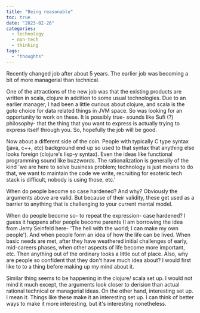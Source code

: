 ```yaml
---
title: "Being reasonable"
toc: true
date: "2023-02-26"
categories:
  - technology
  - non-tech
  - thinking
tags: 
  - "thoughts"
---
```


Recently changed job after about 5 years. The earlier job was becoming a bit of more managerial than technical.

One of the attractions of the new job was that the existing products are written in scala, clojure in addition to some usual technologies. Due to an earlier manager, I had been a little curious about clojure, and scala is the goto choice for data related things in JVM space. So was looking for an opportunity to work on these. It is possibly true- sounds like Sufi (?) philosophy- that the thing that you want to express is actually trying to express itself through you. So, hopefully the job will be good.

Now about a different side of the coin. People with typically C type syntax (java, c++, etc) background end up so used to that syntax that anything else looks foreign (clojure's lisp-y syntax). Even the ideas like functional programming sound like buzzwords. The rationalization is generally of the kind 'we are here to solve business problem; technology is just means to do that, we want to maintain the code we write, recruiting for esoteric tech stack is difficult, nobody is using those, etc.'

When do people become so case hardened? And why? Obviously the arguments above are valid. But because of their validity, these get used as a barrier to anything that is challenging to your current mental model.

When do people become so- to repeat the expression- case hardened? I guess it happens after people become parents (I am borrowing the idea from Jerry Seinfeld here- 'The hell with the world; I can make my own people'). And when people form an idea of how the life can be lived. When basic needs are met, after they have weathered initial challenges of early, mid-careers phases, when other aspects of life become more important, etc. Then anything out of the ordinary looks a little out of place. Also, why are people so confident that they don't have much idea about? I would first like to to a thing before making up my mind about it.

Similar thing seems to be happening in the clojure/ scala set up. I would not mind it much except, the arguments look closer to derision than actual rational technical or managerial ideas. On the other hand, interesting set up. I mean it. Things like these make it an interesting set up. I can think of better ways to make it more interesting, but it's interesting nonetheless.
